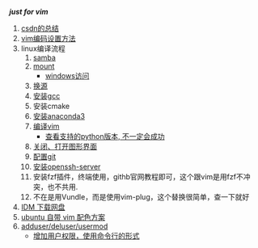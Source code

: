 ___just for vim___

1.  [csdn的总结](https://blog.csdn.net/chezhai/article/details/84143611)   
2.  [vim编码设置方法](https://blog.csdn.net/JQ_AK47/article/details/51769841)     
3.  linux编译流程      
    1. [samba](http://uusama.com/814.html)      
    2. [mount](https://www.cnblogs.com/sparkdev/p/9015312.html)     
       + [windows访问](https://blog.csdn.net/ldinvicible/article/details/112940230)   
    3. [换源](https://blog.csdn.net/Chenming_Hnu/article/details/54572708)    
    4. [安装gcc](https://www.linuxidc.com/Linux/2019-06/159059.htm)   
    5. 安装cmake     
    6. [安装anaconda3](https://blog.csdn.net/qq_15192373/article/details/81091098)      
    7. [编译vim](https://blog.csdn.net/a464057216/article/details/52821171)      
       + [查看支持的python版本, 不一定会成功](https://www.jianshu.com/p/655b3e94c699)     
    8. [关闭、打开图形界面](https://www.cnblogs.com/schips/p/10577464.html)         
    9. [配置git](https://www.jb51.net/os/Ubuntu/303124.html)      
    10. [安装openssh-server](https://blog.csdn.net/weixin_41632560/article/details/89547638)      
    11. 安装fzf插件，终端使用，githb官网教程即可，这个跟vim是用fzf不冲突，也不共用.     
    12. 不在是用Vundle，而是使用vim-plug，这个替换很简单，查一下就好      
4. [IDM 下载网盘](https://www.cnblogs.com/sw-code/p/15010298.html)      
5. [ubuntu 自带 vim 配色方案](https://blog.csdn.net/yuhuqiao/article/details/83148953)			
6. [adduser/deluser/usermod](增加用户权限)      
   + [增加用户权限，使用命令行的形式](https://blog.csdn.net/geol200709/article/details/82116267)      
